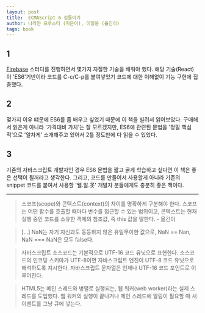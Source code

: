```yaml
---
layout: post
title:  ECMAScript 6 길들이기
author: 나라얀 프루스티 (지은이), 이일웅 (옮긴이)
tags: book
---
```


## 1
[Firebase](https://www.firebase.com/) 스터디를 진행하면서 몇가지 자잘한 기술을 배워야 했다. 해당 기술(React)이 'ES6'기반이라 코드를 C-c/C-p를 붙여넣었기 코드에 대한 이해없이 기능 구현에 집중했다.

## 2
몇가지 이유 떄문에 ES6를 좀 배우고 싶었기 때문에 이 책을 빌려서 읽어보았다. 구매해서 읽은게 아니라 '가격대비 가치'는 잘 모르겠지만, ES6에 관련된 문법을 '정말 핵심적'으로 '알차게' 소개해주고 있어서 2틀 정도만에 다 읽을 수 있었다.

## 3
기존의 자바스크립트 개발자인 경우 ES6 문법을 짧고 굵게 학습하고 싶다면 이 책은 좋은 선택이 될꺼라고 생각한다. 그리고, 코드를 만들어서 사용할게 아니라 기존의 snippet 코드를 붙여서 사용할 '웰.알.못' 개발자 분들에게도 충분히 좋은 책이다.

----

> 스코프(scope)와 콘텍스트(context)의 차이를 명확하게 구분해야 한다. 스코프는 어떤 함수를 호출할 때마다 변수를 접근할 수 있는 범위이고, 콘텍스트는 현재 실행 중인 코드를 소유한 객체의 참조값, 즉 this 값을 말한다. - 옮긴이

> [...] NaN는 자기 자신과도 동등하지 않은 유일무이한 값으로, NaN == Nan, NaN === NaN은 모두 false다.

> 자바스크립트 소스코드는 기본적으로 UTF-16 코드 유닛으로 표현한다. 소스코드의 인코딩 스키마가 UTF-8이면 자바스크립트 엔진이 UTF-8 코드 유닛으로 해석하도록 지시한다. 자바스크립트 문자열은 언제나 UTF-16 코드 포인트로 이루어진다.

> HTML5는 메인 스레드와 병렬로 실행되는, 웹 워커(web worker)라는 실제 스레드를 도입했다. 웹 워커의 실행이 끝나거나 메인 스레드에 알림이 필요할 때 새 이벤트를 그냥 큐에 넣는다.
